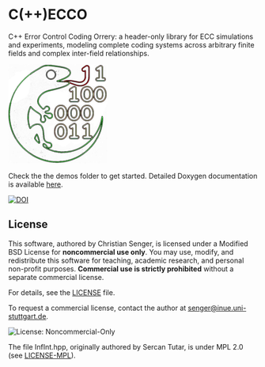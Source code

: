 # C(++)ECCO
C++ Error Control Coding Orrery: a header-only library for ECC simulations and experiments, modeling complete coding systems across arbitrary finite fields and complex inter-field relationships.

![Project Logo](.github/assets/cecco.png)

Check the the demos folder to get started. Detailed Doxygen documentation is available <a href="https://christiansenger.github.io/cecco/">here</a>.

<a href="https://doi.org/10.5281/zenodo.15685869"><img src="https://zenodo.org/badge/1003774077.svg" alt="DOI"></a>

## License

This software, authored by Christian Senger, is licensed under a Modified BSD License for **noncommercial use only**. You may use, modify, and redistribute this software for teaching, academic research, and personal non-profit purposes. **Commercial use is strictly prohibited** without a separate commercial license.

For details, see the [LICENSE](./LICENSE) file.

To request a commercial license, contact the author at [senger@inue.uni-stuttgart.de](mailto:senger@inue.uni-stuttgart.de).

![License: Noncommercial-Only](https://img.shields.io/badge/license-noncommercial--only-red)

The file InfInt.hpp, originally authored by Sercan Tutar, is under MPL 2.0 (see [LICENSE-MPL](./LICENSE-MPL)).
